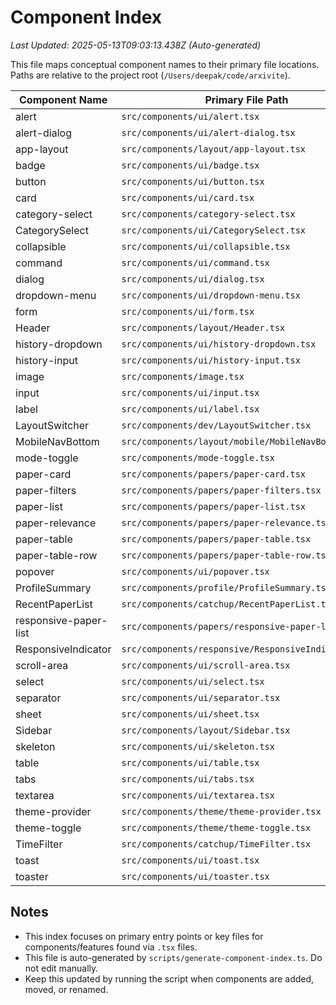 # Component Index
*Last Updated: 2025-05-13T09:03:13.438Z (Auto-generated)*

This file maps conceptual component names to their primary file locations. Paths are relative to the project root (`/Users/deepak/code/arxivite`).

| Component Name                 | Primary File Path                                                     | Type/Description        | Related Files (Optional)                     |
|--------------------------------|-----------------------------------------------------------------------|-------------------------|----------------------------------------------|
| alert                          | `src/components/ui/alert.tsx`                                          | React Component         | -                                            |
| alert-dialog                   | `src/components/ui/alert-dialog.tsx`                                   | React Component         | -                                            |
| app-layout                     | `src/components/layout/app-layout.tsx`                                 | React Component         | -                                            |
| badge                          | `src/components/ui/badge.tsx`                                          | React Component         | -                                            |
| button                         | `src/components/ui/button.tsx`                                         | React Component         | -                                            |
| card                           | `src/components/ui/card.tsx`                                           | React Component         | -                                            |
| category-select                | `src/components/category-select.tsx`                                   | React Component         | -                                            |
| CategorySelect                 | `src/components/ui/CategorySelect.tsx`                                 | React Component         | -                                            |
| collapsible                    | `src/components/ui/collapsible.tsx`                                    | React Component         | -                                            |
| command                        | `src/components/ui/command.tsx`                                        | React Component         | -                                            |
| dialog                         | `src/components/ui/dialog.tsx`                                         | React Component         | -                                            |
| dropdown-menu                  | `src/components/ui/dropdown-menu.tsx`                                  | React Component         | -                                            |
| form                           | `src/components/ui/form.tsx`                                           | React Component         | -                                            |
| Header                         | `src/components/layout/Header.tsx`                                     | React Component         | -                                            |
| history-dropdown               | `src/components/ui/history-dropdown.tsx`                               | React Component         | -                                            |
| history-input                  | `src/components/ui/history-input.tsx`                                  | React Component         | -                                            |
| image                          | `src/components/image.tsx`                                             | React Component         | -                                            |
| input                          | `src/components/ui/input.tsx`                                          | React Component         | -                                            |
| label                          | `src/components/ui/label.tsx`                                          | React Component         | -                                            |
| LayoutSwitcher                 | `src/components/dev/LayoutSwitcher.tsx`                                | React Component         | -                                            |
| MobileNavBottom                | `src/components/layout/mobile/MobileNavBottom.tsx`                     | React Component         | -                                            |
| mode-toggle                    | `src/components/mode-toggle.tsx`                                       | React Component         | -                                            |
| paper-card                     | `src/components/papers/paper-card.tsx`                                 | React Component         | -                                            |
| paper-filters                  | `src/components/papers/paper-filters.tsx`                              | React Component         | -                                            |
| paper-list                     | `src/components/papers/paper-list.tsx`                                 | React Component         | -                                            |
| paper-relevance                | `src/components/papers/paper-relevance.tsx`                            | React Component         | -                                            |
| paper-table                    | `src/components/papers/paper-table.tsx`                                | React Component         | -                                            |
| paper-table-row                | `src/components/papers/paper-table-row.tsx`                            | React Component         | -                                            |
| popover                        | `src/components/ui/popover.tsx`                                        | React Component         | -                                            |
| ProfileSummary                 | `src/components/profile/ProfileSummary.tsx`                            | React Component         | -                                            |
| RecentPaperList                | `src/components/catchup/RecentPaperList.tsx`                           | React Component         | -                                            |
| responsive-paper-list          | `src/components/papers/responsive-paper-list.tsx`                      | React Component         | -                                            |
| ResponsiveIndicator            | `src/components/responsive/ResponsiveIndicator.tsx`                    | React Component         | `src/components/responsive/index.ts`         |
| scroll-area                    | `src/components/ui/scroll-area.tsx`                                    | React Component         | -                                            |
| select                         | `src/components/ui/select.tsx`                                         | React Component         | -                                            |
| separator                      | `src/components/ui/separator.tsx`                                      | React Component         | -                                            |
| sheet                          | `src/components/ui/sheet.tsx`                                          | React Component         | -                                            |
| Sidebar                        | `src/components/layout/Sidebar.tsx`                                    | React Component         | -                                            |
| skeleton                       | `src/components/ui/skeleton.tsx`                                       | React Component         | -                                            |
| table                          | `src/components/ui/table.tsx`                                          | React Component         | -                                            |
| tabs                           | `src/components/ui/tabs.tsx`                                           | React Component         | -                                            |
| textarea                       | `src/components/ui/textarea.tsx`                                       | React Component         | -                                            |
| theme-provider                 | `src/components/theme/theme-provider.tsx`                              | React Component         | -                                            |
| theme-toggle                   | `src/components/theme/theme-toggle.tsx`                                | React Component         | -                                            |
| TimeFilter                     | `src/components/catchup/TimeFilter.tsx`                                | React Component         | -                                            |
| toast                          | `src/components/ui/toast.tsx`                                          | React Component         | -                                            |
| toaster                        | `src/components/ui/toaster.tsx`                                        | React Component         | -                                            |

## Notes
- This index focuses on primary entry points or key files for components/features found via `.tsx` files.
- This file is auto-generated by `scripts/generate-component-index.ts`. Do not edit manually.
- Keep this updated by running the script when components are added, moved, or renamed.
